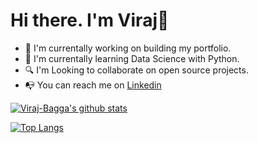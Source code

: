 # Hi there. I'm Viraj👋
- 🐜 I'm currentally working on building my portfolio.
- 🧠 I'm currentally learning Data Science with Python.
- 🔍 I'm Looking to collaborate on open source projects.
- 📭 You can reach me on [Linkedin](https://www.linkedin.com/in/viraj-bagga/)


[![Viraj-Bagga's github stats](https://github-readme-stats.vercel.app/api?username=Viraj-Bagga&count_private=true&show_icons=true&theme=radical&hide_rank=false)](https://github.com/anuraghazra/github-readme-stats)


[![Top Langs](https://github-readme-stats.vercel.app/api/top-langs/?username=Viraj-Bagga)](https://github.com/anuraghazra/github-readme-stats)

